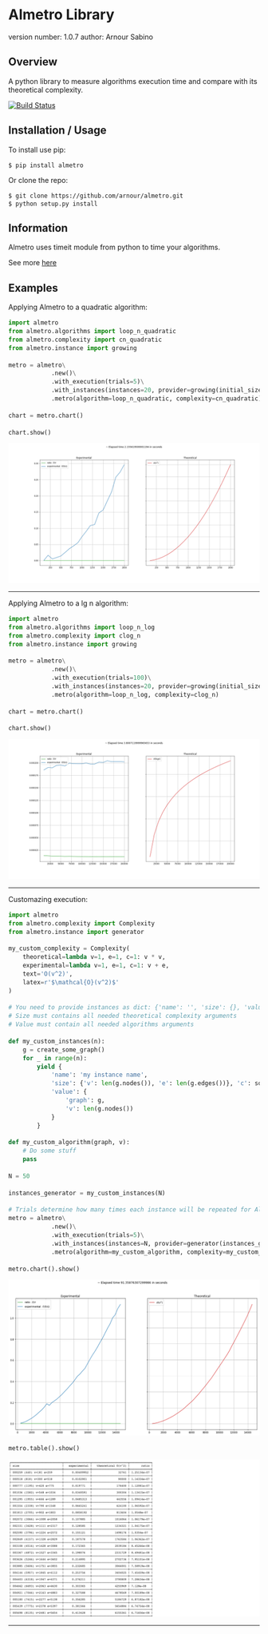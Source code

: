 Almetro Library
===============================

version number: 1.0.7
author: Arnour Sabino

Overview
--------

A python library to measure algorithms execution time and compare with its theoretical complexity.

[![Build Status](https://travis-ci.org/arnour/almetro.svg?branch=master)](https://travis-ci.org/arnour/almetro)

Installation / Usage
--------------------

To install use pip:

    $ pip install almetro


Or clone the repo:

    $ git clone https://github.com/arnour/almetro.git
    $ python setup.py install

Information
--------------------

Almetro uses timeit module from python to time your algorithms.

See more [here](https://docs.python.org/3/library/timeit.html)


Examples
--------------------

Applying Almetro to a quadratic algorithm:

```python
import almetro
from almetro.algorithms import loop_n_quadratic
from almetro.complexity import cn_quadratic
from almetro.instance import growing

metro = almetro\
            .new()\
            .with_execution(trials=5)\
            .with_instances(instances=20, provider=growing(initial_size=100, growth_size=100))\
            .metro(algorithm=loop_n_quadratic, complexity=cn_quadratic)

chart = metro.chart()

chart.show()
```

![Chart Almetro n quadratic](https://raw.githubusercontent.com/arnour/almetro/master/images/chart_almetro_n_quadratic.png)

---

Applying Almetro to a lg n algorithm:

```python
import almetro
from almetro.algorithms import loop_n_log
from almetro.complexity import clog_n
from almetro.instance import growing

metro = almetro\
            .new()\
            .with_execution(trials=100)\
            .with_instances(instances=20, provider=growing(initial_size=10000, growth_size=10000))\
            .metro(algorithm=loop_n_log, complexity=clog_n)

chart = metro.chart()

chart.show()
```

![Chart Almetro lg n](https://github.com/arnour/almetro/blob/master/images/chart_almetro_lg_n.png?raw=true)


---

Customazing execution:

```python
import almetro
from almetro.complexity import Complexity
from almetro.instance import generator

my_custom_complexity = Complexity(
    theoretical=lambda v=1, e=1, c=1: v * v,
    experimental=lambda v=1, e=1, c=1: v + e,
    text='O(v^2)',
    latex=r'$\mathcal{O}(v^2)$'
)

# You need to provide instances as dict: {'name': '', 'size': {}, 'value': {}}
# Size must contains all needed theoretical complexity arguments
# Value must contain all needed algorithms arguments

def my_custom_instances(n):
    g = create_some_graph()
    for _ in range(n):
        yield {
            'name': 'my instance name',
            'size': {'v': len(g.nodes()), 'e': len(g.edges())}, 'c': some_order_value(),
            'value': {
                'graph': g,
                'v': len(g.nodes())
            }
        }

def my_custom_algorithm(graph, v):
    # Do some stuff
    pass

N = 50

instances_generator = my_custom_instances(N)

# Trials determine how many times each instance will be repeated for Almetro to pick the min time. That way you can exclude some noise from your analisys.
metro = almetro\
            .new()\
            .with_execution(trials=5)\
            .with_instances(instances=N, provider=generator(instances_generator)\
            .metro(algorithm=my_custom_algorithm, complexity=my_custom_complexity)

metro.chart().show()
```

![Chart Almetro v^2](https://github.com/arnour/almetro/blob/master/images/chart_v_quadratic_graph.png?raw=true)


```python
metro.table().show()
```

![Table Almetro v^2](https://github.com/arnour/almetro/blob/master/images/table_v_quadratic_graph.png?raw=true)

---